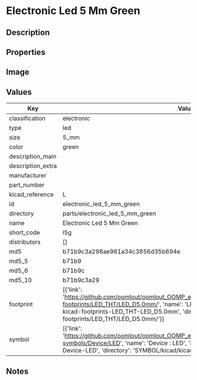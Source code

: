# Electronic Led 5 Mm Green

## Description

## Properties


## Image


## Values

| Key | Value |
| --- | --- |
| classification | electronic |
| type | led |
| size | 5_mm |
| color | green |
| description_main |  |
| description_extra |  |
| manufacturer |  |
| part_number |  |
| kicad_reference | L |
| id | electronic_led_5_mm_green |
| directory | parts/electronic_led_5_mm_green |
| name | Electronic Led 5 Mm Green |
| short_code | l5g |
| distributors | [] |
| md5 | b71b9c3a298ae961a34c3856d35b694e |
| md5_5 | b71b9 |
| md5_6 | b71b9c |
| md5_10 | b71b9c3a29 |
| footprint | [{'link': 'https://github.com/oomlout/oomlout_OOMP_eda_V2/tree/main/FOOTPRINT/kicad/kicad-footprints/LED_THT/LED_D5.0mm/', 'name': 'LED_D5.0mm', 'id': 'FOOTPRINT-kicad-kicad-footprints-LED_THT-LED_D5.0mm', 'directory': 'FOOTPRINT/kicad/kicad-footprints/LED_THT/LED_D5.0mm/'}] |
| symbol | [{'link': 'https://github.com/oomlout/oomlout_OOMP_eda_V2/tree/main/SYMBOL/kicad/kicad-symbols/Device/LED', 'name': 'Device : LED', 'id': 'SYMBOL-kicad-kicad-symbols-Device-LED', 'directory': 'SYMBOL/kicad/kicad-symbols/Device/LED/'}] |

## Notes

